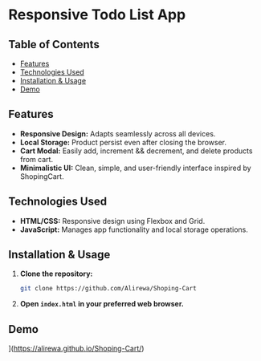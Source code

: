 # Responsive Todo List App

## Table of Contents
- [Features](#features)
- [Technologies Used](#technologies-used)
- [Installation & Usage](#installation--usage)
- [Demo](#demo)

## Features
- **Responsive Design:** Adapts seamlessly across all devices.
- **Local Storage:** Product persist even after closing the browser.
- **Cart Modal:** Easily add, increment && decrement, and delete products from cart.
- **Minimalistic UI:** Clean, simple, and user-friendly interface inspired by ShopingCart.

## Technologies Used
- **HTML/CSS:** Responsive design using Flexbox and Grid.
- **JavaScript:** Manages app functionality and local storage operations.

## Installation & Usage
1. **Clone the repository:**
   ```bash
   git clone https://github.com/Alirewa/Shoping-Cart
   ```
2. **Open `index.html` in your preferred web browser.**

## Demo
](https://alirewa.github.io/Shoping-Cart/)
